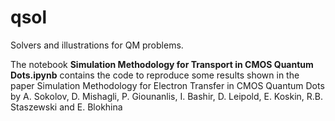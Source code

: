 # qsol
Solvers and illustrations for QM problems.

The notebook __Simulation Methodology for Transport in CMOS Quantum Dots.ipynb__ contains the code to reproduce some results shown in the paper Simulation Methodology for Electron Transfer in CMOS Quantum Dots by A. Sokolov, D. Mishagli, P. Giounanlis, I. Bashir, D. Leipold, E. Koskin, R.B. Staszewski and E. Blokhina

